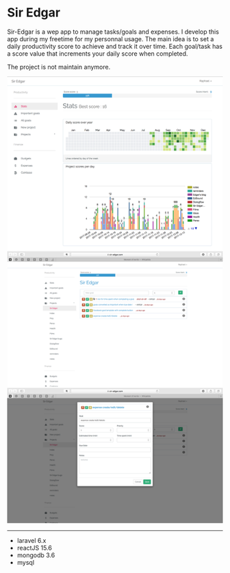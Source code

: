 # Sir Edgar 

Sir-Edgar is a wep app to manage tasks/goals and expenses.
I develop this app during my freetime for my personnal usage.
The main idea is to set a daily productivity score to achieve and track it over time.
Each goal/task has a score value that increments your daily score when completed.

The project is not maintain anymore.

![Home page screensot](public/images/screenshot-homepage.png)
![Home page screensot](public/images/screenshot-projectview.png)
![Home page add goal ](public/images/screenshot-addgoal.png)

--- 
- laravel 6.x
- reactJS 15.6
- mongodb 3.6
- mysql